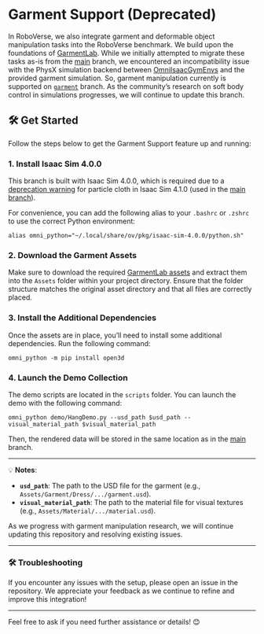 # Garment Support (Deprecated)

In RoboVerse, we also integrate garment and deformable object manipulation tasks into the RoboVerse benchmark. We build upon the foundations of [GarmentLab](https://github.com/GarmentLab/GarmentLab). While we initially attempted to migrate these tasks as-is from the [main](https://github.com/RoboVerseOrg/RoboVerse) branch, we encountered an incompatibility issue with the PhysX simulation backend between [OmniIsaacGymEnvs](https://github.com/isaac-sim/OmniIsaacGymEnvs) and the provided garment simulation. So, garment manipulation currently is supported on [`garment`](https://github.com/RoboVerseOrg/RoboVerse/tree/garment) branch. As the community’s research on soft body control in simulations progresses, we will continue to update this branch.

## 🛠️ Get Started

Follow the steps below to get the Garment Support feature up and running:

### 1. Install Isaac Sim 4.0.0

This branch is built with Isaac Sim 4.0.0, which is required due to a [deprecation warning](https://docs.omniverse.nvidia.com/isaacsim/latest/archived_release_notes.html) for particle cloth in Isaac Sim 4.1.0 (used in the [main branch](https://github.com/RoboVerseOrg/RoboVerse)).

For convenience, you can add the following alias to your `.bashrc` or `.zshrc` to use the correct Python environment:

```shell
alias omni_python="~/.local/share/ov/pkg/isaac-sim-4.0.0/python.sh"
```


### 2. Download the Garment Assets

Make sure to download the required [GarmentLab assets](https://drive.google.com/drive/folders/1CqJILIK8VQ-RCuLa_aFN-WtYTbovpFga) and extract them into the `Assets` folder within your project directory. Ensure that the folder structure matches the original asset directory and that all files are correctly placed.

### 3. Install the Additional Dependencies

Once the assets are in place, you’ll need to install some additional dependencies. Run the following command:

```shell
omni_python -m pip install open3d
```

### 4. Launch the Demo Collection

The demo scripts are located in the `scripts` folder. You can launch the demo with the following command:

```shell
omni_python demo/HangDemo.py --usd_path $usd_path --visual_material_path $visual_material_path
```

Then, the rendered data will be stored in the same location as in the [main](https://github.com/RoboVerseOrg/RoboVerse) branch.

---

💡 **Notes**:
- **`usd_path`**: The path to the USD file for the garment (e.g., `Assets/Garment/Dress/.../garment.usd`).
- **`visual_material_path`**: The path to the material file for visual textures (e.g., `Assets/Material/.../material.usd`).

As we progress with garment manipulation research, we will continue updating this repository and resolving existing issues.

---

### 🛠️ Troubleshooting

If you encounter any issues with the setup, please open an issue in the repository. We appreciate your feedback as we continue to refine and improve this integration!

---

Feel free to ask if you need further assistance or details! 😊
